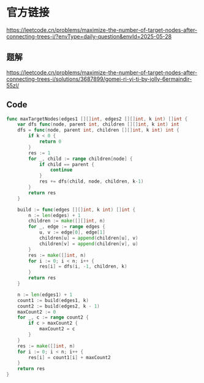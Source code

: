 # 官方链接
https://leetcode.cn/problems/maximize-the-number-of-target-nodes-after-connecting-trees-i/?envType=daily-question&envId=2025-05-28

## 题解
https://leetcode.cn/problems/maximize-the-number-of-target-nodes-after-connecting-trees-i/solutions/3687899/gomei-ri-yi-ti-by-jolly-6ermaindir-55zl/

## Code
```go
func maxTargetNodes(edges1 [][]int, edges2 [][]int, k int) []int {
	var dfs func(node, parent int, children [][]int, k int) int
	dfs = func(node, parent int, children [][]int, k int) int {
		if k < 0 {
			return 0
		}
		res := 1
		for _, child := range children[node] {
			if child == parent {
				continue
			}
			res += dfs(child, node, children, k-1)
		}
		return res
	}

	build := func(edges [][]int, k int) []int {
		n := len(edges) + 1
		children := make([][]int, n)
		for _, edge := range edges {
			u, v := edge[0], edge[1]
			children[u] = append(children[u], v)
			children[v] = append(children[v], u)
		}
		res := make([]int, n)
		for i := 0; i < n; i++ {
			res[i] = dfs(i, -1, children, k)
		}
		return res
	}

	n := len(edges1) + 1
	count1 := build(edges1, k)
	count2 := build(edges2, k - 1)
	maxCount2 := 0
	for _, c := range count2 {
		if c > maxCount2 {
			maxCount2 = c
		}
	}
	res := make([]int, n)
	for i := 0; i < n; i++ {
		res[i] = count1[i] + maxCount2
	}
	return res
}

```